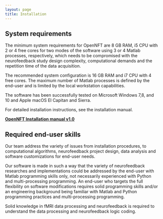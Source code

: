 ```yaml
---
layout: page
title: Installation
---
```


## System requirements

The minimum system requirements for OpenNFT are 8 GB RAM, i5 CPU with 2 or 4 free cores for two modes of the software using 3 or 4 Matlab processes, respectively, which needs to be compromised with the neurofeedback study design complexity, computational demands and the repetition time of the data acquisition.

The recommended system configuration is 16 GB RAM and i7 CPU with 4 free cores. The maximum number of Matlab processes is defined by the end-user and is limited by the local workstation capabilities.

The software has been successfully tested on Microsoft Windows 7,8, and 10 and Apple macOS El Capitan and Sierra.

For detailed installation instructions, see the installation manual.

**[OpenNFT Installation manual v1.0](https://github.com/OpenNFT/opennft.github.io/blob/master/OpenNFT_Manual_v1.0.pdf)**



## Required end-user skills

Our team address the variety of issues from installation procedures, to computational algorithms, neurofeedback project design, data analysis and software customizations for end-user needs.

Our software is made in such a way that the variety of neurofeedback researches and implementations could be addressed by the end-user with Matlab programming skills only, not necessarily experienced with Python and multi-processing programming.
An end-user who targets the full flexibility on software modifications requires solid programming skills and/or an engineering background being familiar with Matlab and Python programming practices and multi-processing programming.

Solid knowledge in fMRI data processing and neurofeedback is required to understand the data processing and neurofeedback logic coding.

